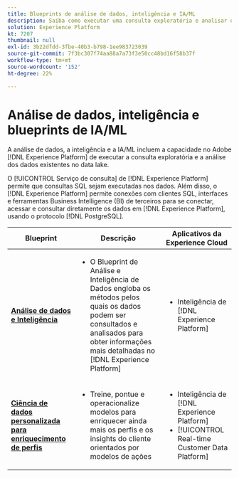 ```yaml
---
title: Blueprints de análise de dados, inteligência e IA/ML
description: Saiba como executar uma consulta exploratória e analisar os dados existentes no data lake.
solution: Experience Platform
kt: 7207
thumbnail: null
exl-id: 3b22dfdd-3fbe-40b3-b798-1ee983723039
source-git-commit: 7f3bc307f74aa88a7a73f3e50cc48bd16f58b37f
workflow-type: tm+mt
source-wordcount: '152'
ht-degree: 22%

---
```


# Análise de dados, inteligência e blueprints de IA/ML

A análise de dados, a inteligência e a IA/ML incluem a capacidade no Adobe [!DNL Experience Platform] de executar a consulta exploratória e a análise dos dados existentes no data lake.

O [!UICONTROL Serviço de consulta] de [!DNL Experience Platform] permite que consultas SQL sejam executadas nos dados. Além disso, o [!DNL Experience Platform] permite conexões com clientes SQL, interfaces e ferramentas Business Intelligence (BI) de terceiros para se conectar, acessar e consultar diretamente os dados em [!DNL Experience Platform], usando o protocolo [!DNL PostgreSQL].

| Blueprint | Descrição | Aplicativos da Experience Cloud |
|---|---|---|
| **[Análise de dados e Inteligência](analysis.md)** | <ul><li>O Blueprint de Análise e Inteligência de Dados engloba os métodos pelos quais os dados podem ser consultados e analisados para obter informações mais detalhadas no [!DNL Experience Platform]</ul></li> | <ul><li> Inteligência de [!DNL Experience Platform]</ul></li> |
| **[Ciência de dados personalizada para enriquecimento de perfis](data-science.md)** | <ul><li>Treine, pontue e operacionalize modelos para enriquecer ainda mais os perfis e os insights do cliente orientados por modelos de ações</li></ul> | <ul><li>Inteligência de [!DNL Experience Platform]</li><li> [!UICONTROL Real-time Customer Data Platform]</li></ul> |
